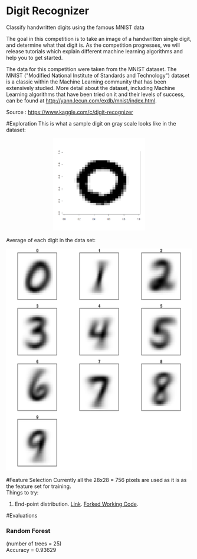 # Digit Recognizer


Classify handwritten digits using the famous MNIST data

The goal in this competition is to take an image of a handwritten single digit, and determine what that digit is.  As the competition progresses, we will release tutorials which explain different machine learning algorithms and help you to get started.


The data for this competition were taken from the MNIST dataset. The MNIST ("Modified National Institute of Standards and Technology") dataset is a classic within the Machine Learning community that has been extensively studied.  More detail about the dataset, including Machine Learning algorithms that have been tried on it and their levels of success, can be found at http://yann.lecun.com/exdb/mnist/index.html.

Source : https://www.kaggle.com/c/digit-recognizer

#Exploration
This is what a sample digit on gray scale looks like in the dataset:<br/>
<center><img src = "output/sample_digit_0.png" height="250px" width="250px"></center>

Average of each digit in the data set:<br/>
<center><img src = "output/avg_digit.png" height="600px" width="600px"></center>

#Feature Selection
Currently all the 28x28 = 756 pixels are used as it is as the feature set for training.<br/>
Things to try:

1. End-point distribution. <a href="https://www.kaggle.com/c/digit-recognizer/prospector#72" target="_blank">Link</a>. <a href="https://www.kaggle.com/rajatshah/digit-recognizer/end-point-distribution/">Forked Working Code</a>.

#Evaluations
<h3>Random Forest</h3>
(number of trees = 25)<br/>
Accuracy = 0.93629
